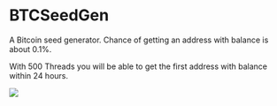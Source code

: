 # BTCSeedGen
A Bitcoin seed generator. Chance of getting an address with balance is about 0.1%.

With 500 Threads you will be able to get the first address with balance within 24 hours.

![](https://github.com/nikiwinkler/BTCSeedGen/blob/master/screenshot.JPG)
